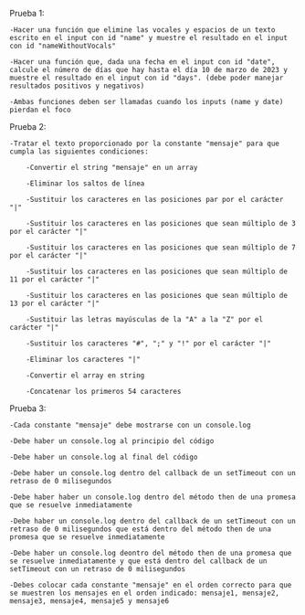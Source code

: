 Prueba 1:

    -Hacer una función que elimine las vocales y espacios de un texto escrito en el input con id "name" y muestre el resultado en el input con id "nameWithoutVocals"

    -Hacer una función que, dada una fecha en el input con id "date", calcule el número de días que hay hasta el día 10 de marzo de 2023 y muestre el resultado en el input con id "days". (debe poder manejar resultados positivos y negativos)

    -Ambas funciones deben ser llamadas cuando los inputs (name y date) pierdan el foco

Prueba 2:

    -Tratar el texto proporcionado por la constante "mensaje" para que cumpla las siguientes condiciones:

        -Convertir el string "mensaje" en un array

        -Eliminar los saltos de línea

        -Sustituir los caracteres en las posiciones par por el carácter "|"

        -Sustituir los caracteres en las posiciones que sean múltiplo de 3 por el carácter "|"

        -Sustituir los caracteres en las posiciones que sean múltiplo de 7 por el carácter "|"

        -Sustituir los caracteres en las posiciones que sean múltiplo de 11 por el carácter "|"

        -Sustituir los caracteres en las posiciones que sean múltiplo de 13 por el carácter "|"

        -Sustituir las letras mayúsculas de la "A" a la "Z" por el carácter "|"

        -Sustituir los caracteres "#", ";" y "!" por el carácter "|"

        -Eliminar los caracteres "|"

        -Convertir el array en string

        -Concatenar los primeros 54 caracteres

Prueba 3:

    -Cada constante "mensaje" debe mostrarse con un console.log

    -Debe haber un console.log al principio del código

    -Debe haber un console.log al final del código

    -Debe haber un console.log dentro del callback de un setTimeout con un retraso de 0 milisegundos

    -Debe haber haber un console.log dentro del método then de una promesa que se resuelve inmediatamente

    -Debe haber un console.log dentro del callback de un setTimeout con un retraso de 0 milisegundos que está dentro del método then de una promesa que se resuelve inmediatamente

    -Debe haber un console.log deontro del método then de una promesa que se resuelve inmediatamente y que está dentro del callback de un setTimeout con un retraso de 0 milisegundos

    -Debes colocar cada constante "mensaje" en el orden correcto para que se muestren los mensajes en el orden indicado: mensaje1, mensaje2, mensaje3, mensaje4, mensaje5 y mensaje6
